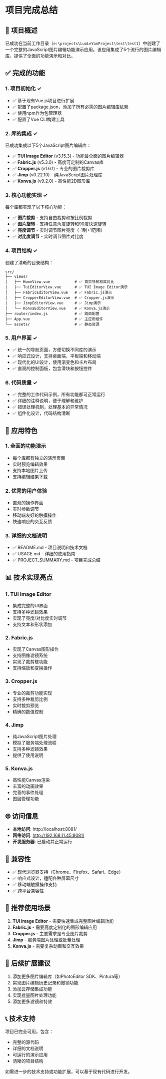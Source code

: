 # 项目完成总结

## 🎉 项目概述

已成功在当前工作目录（`e:\projects\LuoLeYanProject\test\test1`）中创建了一个完整的JavaScript图片编辑功能演示应用。该应用集成了5个流行的图片编辑库，提供了全面的功能演示和对比。

## ✅ 完成的功能

### 1. 项目初始化 ✓
- ✅ 基于现有Vue.js项目进行扩展
- ✅ 配置了package.json，添加了所有必需的图片编辑库依赖
- ✅ 使用npm作为包管理器
- ✅ 配置了Vue CLI构建工具

### 2. 库的集成 ✓
已成功集成以下5个JavaScript图片编辑库：
- ✅ **TUI Image Editor** (v3.15.3) - 功能最全面的图片编辑器
- ✅ **Fabric.js** (v5.3.0) - 高度可定制的Canvas库
- ✅ **Cropper.js** (v1.6.1) - 专业的图片裁剪库
- ✅ **Jimp** (v0.22.10) - 纯JavaScript图片处理库
- ✅ **Konva.js** (v9.2.0) - 高性能2D图形库

### 3. 核心功能实现 ✓
每个库都实现了以下核心功能：
- ✅ **图片裁剪** - 支持自由裁剪和按比例裁剪
- ✅ **图片旋转** - 支持任意角度旋转和90度快速旋转
- ✅ **亮度调节** - 实时调节图片亮度（-1到+1范围）
- ✅ **对比度调节** - 实时调节图片对比度

### 4. 项目结构 ✓
创建了清晰的目录结构：
```
src/
├── views/
│   ├── HomeView.vue           # ✅ 首页导航和库对比
│   ├── TuiEditorView.vue      # ✅ TUI Image Editor演示
│   ├── FabricEditorView.vue   # ✅ Fabric.js演示
│   ├── CropperEditorView.vue  # ✅ Cropper.js演示
│   ├── JimpEditorView.vue     # ✅ Jimp演示
│   └── KonvaEditorView.vue    # ✅ Konva.js演示
├── router/index.js            # ✅ 路由配置
├── App.vue                    # ✅ 主应用组件
└── assets/                    # ✅ 静态资源
```

### 5. 用户界面 ✓
- ✅ 统一的导航页面，方便切换不同库的演示
- ✅ 响应式设计，支持桌面端、平板端和移动端
- ✅ 现代化的UI设计，使用渐变色和卡片布局
- ✅ 直观的控制面板，包含滑块和按钮控件

### 6. 代码质量 ✓
- ✅ 完整的工作代码示例，所有功能都可正常运行
- ✅ 详细的注释说明，便于理解和维护
- ✅ 错误处理机制，处理基本的异常情况
- ✅ 组件化设计，代码结构清晰

## 🚀 应用特色

### 1. 全面的功能演示
- 每个库都有独立的演示页面
- 实时预览编辑效果
- 支持本地图片上传
- 支持编辑结果下载

### 2. 优秀的用户体验
- 直观的操作界面
- 实时参数调节
- 移动端友好的触摸操作
- 快速响应的交互反馈

### 3. 详细的文档说明
- ✅ README.md - 项目说明和技术文档
- ✅ USAGE.md - 详细的使用指南
- ✅ PROJECT_SUMMARY.md - 项目完成总结

## 📊 技术实现亮点

### 1. TUI Image Editor
- 集成完整的UI界面
- 支持多种滤镜效果
- 实现了亮度/对比度实时调节
- 支持文本和形状添加

### 2. Fabric.js
- 实现了Canvas图形操作
- 支持图像滤镜系统
- 实现了裁剪框功能
- 支持缩放和变换操作

### 3. Cropper.js
- 专业的裁剪功能实现
- 支持多种裁剪比例
- 实时裁剪预览
- 精确的数值控制

### 4. Jimp
- 纯JavaScript图片处理
- 模拟了服务端处理流程
- 支持多种滤镜效果
- 提供了使用说明

### 5. Konva.js
- 高性能Canvas渲染
- 丰富的动画效果
- 完善的事件处理
- 图层管理功能

## 🌐 访问信息

- **本地访问**: http://localhost:8081/
- **网络访问**: http://192.168.11.45:8081/
- **开发服务器**: 已启动并正常运行

## 📱 兼容性

- ✅ 现代浏览器支持（Chrome、Firefox、Safari、Edge）
- ✅ 响应式设计，适配各种屏幕尺寸
- ✅ 移动端触摸操作支持
- ✅ 跨平台兼容性

## 🎯 推荐使用场景

1. **TUI Image Editor** - 需要快速集成完整图片编辑功能
2. **Fabric.js** - 需要高度定制化的图形编辑应用
3. **Cropper.js** - 主要需求是专业图片裁剪
4. **Jimp** - 服务端图片处理或批量处理
5. **Konva.js** - 需要复杂动画和交互效果

## 🔧 后续扩展建议

1. 添加更多图片编辑库（如PhotoEditor SDK、Pintura等）
2. 实现图片编辑历史记录和撤销功能
3. 添加云存储集成功能
4. 实现批量图片处理功能
5. 添加更多滤镜和特效

## 📞 技术支持

项目已完全可用，包含：
- 完整的源代码
- 详细的文档说明
- 可运行的演示应用
- 清晰的项目结构

如需进一步的技术支持或功能扩展，可以基于现有代码进行开发。
